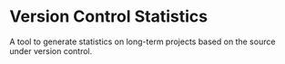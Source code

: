 # Version Control Statistics

A tool to generate statistics on long-term projects based on the source under version control.
